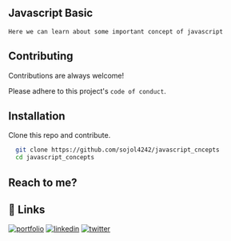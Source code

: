 ## Javascript Basic
```
Here we can learn about some important concept of javascript

```

## Contributing

Contributions are always welcome!

Please adhere to this project's `code of conduct`.
## Installation

 Clone this repo and contribute.

```bash
  git clone https://github.com/sojol4242/javascript_cncepts
  cd javascript_concepts
```
## Reach to me?
## 🔗 Links
[![portfolio](https://img.shields.io/badge/my_portfolio-000?style=for-the-badge&logo=ko-fi&logoColor=white)](https://md-moniruzzaman-325b4.web.app/)
[![linkedin](https://img.shields.io/badge/linkedin-0A66C2?style=for-the-badge&logo=linkedin&logoColor=white)](https://www.linkedin.com/in/moniruzzaman-eee/)
[![twitter](https://img.shields.io/badge/twitter-1DA1F2?style=for-the-badge&logo=twitter&logoColor=white)](https://twitter.com/MdMonir09411691)
